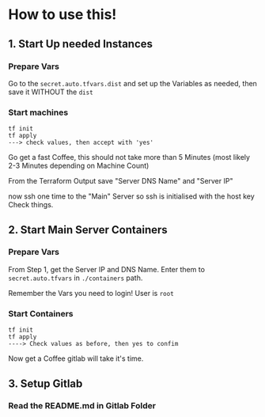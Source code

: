 # How to use this!

## 1. Start Up needed Instances
### Prepare Vars
Go to the `secret.auto.tfvars.dist` and set up the Variables as needed, then save it WITHOUT the `dist`

### Start machines
```
tf init
tf apply
---> check values, then accept with 'yes'
```
Go get a fast Coffee, this should not take more than 5 Minutes (most likely 2-3 Minutes depending on Machine Count)

From the Terraform Output save "Server DNS Name" and "Server IP"

now ssh one time to the "Main" Server so ssh is initialised with the host key Check things.

## 2. Start Main Server Containers
### Prepare Vars
From Step 1, get the Server IP and DNS Name.
Enter them to `secret.auto.tfvars` in `./containers` path.

Remember the Vars you need to login!
User is `root`

### Start Containers
```
tf init
tf apply
----> Check values as before, then yes to confim
```
Now get a Coffee gitlab will take it's time.

## 3. Setup Gitlab
### Read the README.md in Gitlab Folder